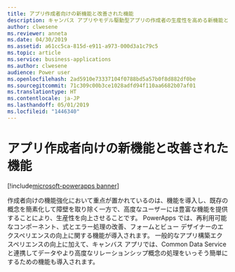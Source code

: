 ```yaml
---
title: アプリ作成者向けの新機能と改善された機能
description: キャンバス アプリやモデル駆動型アプリの作成者の生産性を高める新機能と既存の機能の改善。
author: clwesene
ms.reviewer: anneta
ms.date: 04/30/2019
ms.assetid: a61cc5ca-815d-e911-a973-000d3a1c79c5
ms.topic: article
ms.service: business-applications
ms.author: clwesene
audience: Power user
ms.openlocfilehash: 2ad5910e73337104f0788bd5a57b0f8d882df0be
ms.sourcegitcommit: 71c309c00b3ce1028adfd94f110aa6682b07af01
ms.translationtype: HT
ms.contentlocale: ja-JP
ms.lasthandoff: 05/01/2019
ms.locfileid: "1446340"
---
```

# <a name="new-and-improved-capabilities-for-app-makers"></a>アプリ作成者向けの新機能と改善された機能

[!include[microsoft-powerapps banner](../includes/microsoft-powerapps.md)]

作成者向けの機能強化において重点が置かれているのは、機能を導入し、既存の概念を簡素化して障壁を取り除く一方で、高度なユーザーには豊富な機能を提供することにより、生産性を向上させることです。 PowerApps では、再利用可能なコンポーネント、式とエラー処理の改善、フォームとビュー デザイナーのエクスペリエンスの向上に関する機能が導入されます。 一般的なアプリ構築エクスペリエンスの向上に加えて、キャンバス アプリでは、Common Data Service と連携してデータやより高度なリレーションシップ概念の処理をいっそう簡単にするための機能も導入されます。